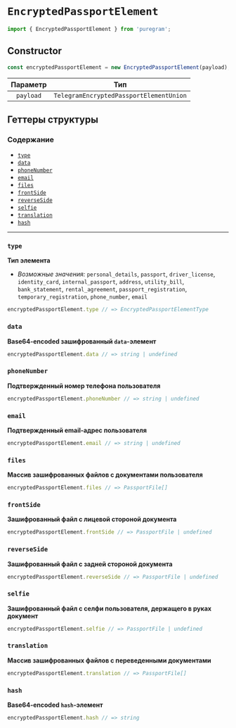 # `EncryptedPassportElement`

```ts
import { EncryptedPassportElement } from 'puregram';
```

## Constructor

```ts
const encryptedPassportElement = new EncryptedPassportElement(payload);
```

| Параметр  |                   Тип                   |
| :-------: | :-------------------------------------: |
| `payload` | `TelegramEncryptedPassportElementUnion` |

## Геттеры структуры

### Содержание

* [`type`](#type)
* [`data`](#data)
* [`phoneNumber`](#phonenumber)
* [`email`](#email)
* [`files`](#files)
* [`frontSide`](#frontside)
* [`reverseSide`](#reverseside)
* [`selfie`](#selfie)
* [`translation`](#translation)
* [`hash`](#hash)

---

### `type`

**Тип элемента**

* _Возможные значения:_ `personal_details`, `passport`, `driver_license`,
`identity_card`, `internal_passport`, `address`, `utility_bill`,
`bank_statement`, `rental_agreement`, `passport_registration`,
`temporary_registration`, `phone_number`, `email`

```ts
encryptedPassportElement.type // => EncryptedPassportElementType
```

### `data`

**Base64-encoded зашифрованный `data`-элемент**

```ts
encryptedPassportElement.data // => string | undefined
```

### `phoneNumber`

**Подтвержденный номер телефона пользователя**

```ts
encryptedPassportElement.phoneNumber // => string | undefined
```

### `email`

**Подтвержденный email-адрес пользователя**

```ts
encryptedPassportElement.email // => string | undefined
```

### `files`

**Массив зашифрованных файлов с документами пользователя**

```ts
encryptedPassportElement.files // => PassportFile[]
```

### `frontSide`

**Зашифрованный файл с лицевой стороной документа**

```ts
encryptedPassportElement.frontSide // => PassportFile | undefined
```

### `reverseSide`

**Зашифрованный файл с задней стороной документа**

```ts
encryptedPassportElement.reverseSide // => PassportFile | undefined
```

### `selfie`

**Зашифрованный файл с селфи пользователя, держащего в руках документ**

```ts
encryptedPassportElement.selfie // => PassportFile | undefined
```

### `translation`

**Массив зашифрованных файлов с переведенными документами**

```ts
encryptedPassportElement.translation // => PassportFile[]
```

### `hash`

**Base64-encoded `hash`-элемент**

```ts
encryptedPassportElement.hash // => string
```